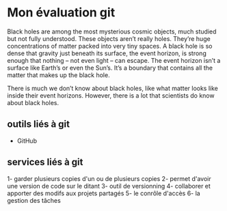 # Mon évaluation git

Black holes are among the most mysterious cosmic objects, much studied but not fully understood. These objects aren’t really holes. They’re huge concentrations of matter packed into very tiny spaces. A black hole is so dense that gravity just beneath its surface, the event horizon, is strong enough that nothing – not even light – can escape. The event horizon isn’t a surface like Earth’s or even the Sun’s. It’s a boundary that contains all the matter that makes up the black hole.

There is much we don’t know about black holes, like what matter looks like inside their event horizons. However, there is a lot that scientists do know about black holes.
  
  ## outils liés à git
- GitHub

## services liés à git
1- garder plusieurs copies d'un ou de plusieurs copies
2- permet d'avoir une version de code sur le ditant
3- outil de versionning
4- collaborer et apporter des modifs aux projets partagés
5- le conrôle d'accès
6- la gestion des tâches